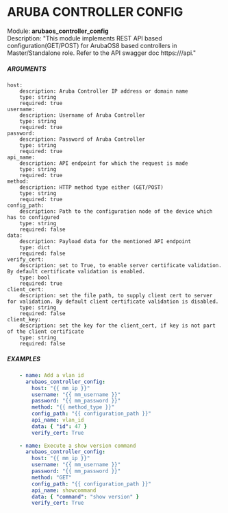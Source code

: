 # ARUBA CONTROLLER CONFIG 
Module: ****arubaos_controller_config****  
Description: "This module implements REST API based configuration(GET/POST) for ArubaOS8 based controllers in Master/Standalone role. Refer to the API swagger doc https://<controller-ip>/api."

##### ARGUMENTS
    host:
        description: Aruba Controller IP address or domain name 
        type: string
        required: true
    username:
        description: Username of Aruba Controller
        type: string
        required: true
    password:
        description: Password of Aruba Controller
        type: string
        required: true
    api_name:
        description: API endpoint for which the request is made
        type: string
        required: true
    method:
        description: HTTP method type either (GET/POST)
        type: string
        required: true
    config_path:
        description: Path to the configuration node of the device which has to configured
        type: string
        required: false        
    data:
        description: Payload data for the mentioned API endpoint
        type: dict
        required: false        
    verify_cert:
        description: set to True, to enable server certificate validation. By default certificate validation is enabled.
        type: bool
        required: true
    client_cert:
        description: set the file path, to supply client cert to server for validation. By default client certificate validation is disabled.
        type: string
        required: false
    client_key:
        description: set the key for the client_cert, if key is not part of the client certificate
        type: string
        required: false

##### EXAMPLES
```YAML
    - name: Add a vlan id
      arubaos_controller_config:
        host: "{{ mm_ip }}"
        username: "{{ mm_username }}"
        password: "{{ mm_password }}"
        method: "{{ method_type }}"
        config_path: "{{ configuration_path }}"
        api_name: vlan_id
        data: { "id": 47 }
        verify_cert: True
        
    - name: Execute a show version command
      arubaos_controller_config:
        host: "{{ mm_ip }}"
        username: "{{ mm_username }}"
        password: "{{ mm_password }}"
        method: "GET"
        config_path: "{{ configuration_path }}"
        api_name: showcommand
        data: { "command": "show version" }
        verify_cert: True
```

